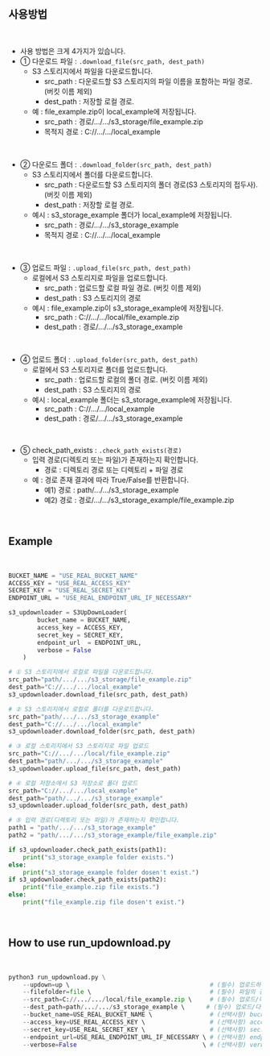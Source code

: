 ## **사용방법** 

<br>

- 사용 방법은 크게 4가지가 있습니다.
- ① 다운로드 파일 : `.download_file(src_path, dest_path)`
    - S3 스토리지에서 파일을 다운로드합니다.
        - src_path : 다운로드할 S3 스토리지의 파일 이름을 포함하는 파일 경로. (버킷 이름 제외)
        - dest_path : 저장할 로컬 경로.
    - 예 : file_example.zip이 local_example에 저장됩니다.
        - src_path : 경로/.../.../s3_storage/file_example.zip
        - 목적지 경로 : C://.../.../local_example

<br>

- ② 다운로드 폴더 : `.download_folder(src_path, dest_path)`
    - S3 스토리지에서 폴더를 다운로드합니다.
        - src_path : 다운로드할 S3 스토리지의 폴더 경로(S3 스토리지의 접두사). (버킷 이름 제외)
        - dest_path : 저장할 로컬 경로.
    - 예시 : s3_storage_example 폴더가 local_example에 저장됩니다.
        - src_path : 경로/.../.../s3_storage_example
        - 목적지 경로 : C://.../.../local_example

<br>

- ③ 업로드 파일 : `.upload_file(src_path, dest_path)`
    - 로컬에서 S3 스토리지로 파일을 업로드합니다.
        - src_path : 업로드할 로컬 파일 경로. (버킷 이름 제외)
        - dest_path : S3 스토리지의 경로
    - 예시 : file_example.zip이 s3_storage_example에 저장됩니다.
        - src_path : C://.../.../local/file_example.zip
        - dest_path : 경로/.../.../s3_storage_example

<br>

- ④ 업로드 폴더 : `.upload_folder(src_path, dest_path)`
    - 로컬에서 S3 스토리지로 폴더를 업로드합니다.
        - src_path : 업로드할 로컬의 폴더 경로. (버킷 이름 제외)
        - dest_path : S3 스토리지의 경로
    - 예시 : local_example 폴더는 s3_storage_example에 저장됩니다.
        - src_path : C://.../.../local_example
        - dest_path : 경로/.../.../s3_storage_example

<br>

- ⑤ check_path_exists : `.check_path_exists(경로)`
    - 입력 경로(디렉토리 또는 파일)가 존재하는지 확인합니다.
        - 경로 : 디렉토리 경로 또는 디렉토리 + 파일 경로
    - 예 : 경로 존재 결과에 따라 True/False를 반환합니다.
        - 예1) 경로 : path/.../.../s3_storage_example
        - 예2) 경로 : 경로/.../.../s3_storage_example/file_example.zip

<br>

## **Example**

<br>

```python
BUCKET_NAME = "USE_REAL_BUCKET_NAME"
ACCESS_KEY = "USE_REAL_ACCESS_KEY"
SECRET_KEY = "USE_REAL_SECRET_KEY"
ENDPOINT_URL = "USE_REAL_ENDPOINT_URL_IF_NECESSARY"

s3_updownloader = S3UpDownLoader(
        bucket_name = BUCKET_NAME,
        access_key = ACCESS_KEY,
        secret_key = SECRET_KEY,
        endpoint_url  = ENDPOINT_URL,
        verbose = False
    )

# ① S3 스토리지에서 로컬로 파일을 다운로드합니다.
src_path="path/.../.../s3_storage/file_example.zip"
dest_path="C://.../.../local_example"
s3_updownloader.download_file(src_path, dest_path)

# ② S3 스토리지에서 로컬로 폴더를 다운로드합니다.
src_path="path/.../.../s3_storage_example"
dest_path="C://.../.../local_example"
s3_updownloader.download_folder(src_path, dest_path)

# ③ 로컬 스토리지에서 S3 스토리지로 파일 업로드
src_path="C://.../.../local/file_example.zip"
dest_path="path/.../.../s3_storage_example"
s3_updownloader.upload_file(src_path, dest_path)

# ④ 로컬 저장소에서 S3 저장소로 폴더 업로드
src_path="C://.../.../local_example"
dest_path="path/.../.../s3_storage_example"
s3_updownloader.upload_folder(src_path, dest_path)

# ⑤ 입력 경로(디렉토리 또는 파일)가 존재하는지 확인합니다.
path1 = "path/.../.../s3_storage_example"
path2 = "path/.../.../s3_storage_example/file_example.zip"

if s3_updownloader.check_path_exists(path1):
    print("s3_storage_example folder exists.")
else:
    print("s3_storage_example folder dosen't exist.")
if s3_updownloader.check_path_exists(path2):
    print("file_example.zip file exists.")
else:
    print("file_example.zip file dosen't exist.")
```

<br>

## **How to use run_updownload.py**

<br>

```python
python3 run_updownload.py \
    --updown=up \                                       # (필수) 업로드하려면 'up'을 입력하고 다운로드하려면 'down'을 입력합니다.
    --filefolder=file \                                 # (필수) 파일의 경우 'file'을, 폴더의 경우 'folder'를 입력합니다.
    --src_path=C://.../.../local/file_example.zip \     # (필수) 업로드/다운로드할 파일 또는 폴더의 경로를 입력합니다.
    --dest_path=path/.../.../s3_storage_example \      # (필수) 업로드/다운로드할 파일 또는 폴더의 경로를 입력합니다.
    --bucket_name=USE_REAL_BUCKET_NAME \                # (선택사항) bucket name.
    --access_key=USE_REAL_ACCESS_KEY \                  # (선택사항) access key.
    --secret_key=USE_REAL_SECRET_KEY \                  # (선택사항) secret key.
    --endpoint_url=USE_REAL_ENDPOINT_URL_IF_NECESSARY \ # (선택사항) endpoint url for S3 Compatible Storage.
    --verbose=False                                   \ # (선택사항) verbose
```

<br>